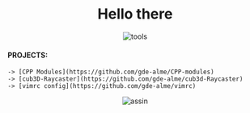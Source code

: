 <!DOCTYPE html>
<h1 align="center">Hello there</h1>
<p align="center">
<img src="https://i.ibb.co/qCPCpmn/tools.png" alt="tools" border="0">
</p>

#### PROJECTS:
	-> [CPP Modules](https://github.com/gde-alme/CPP-modules)  
	-> [cub3D-Raycaster](https://github.com/gde-alme/cub3d-Raycaster)  
	-> [vimrc config](https://github.com/gde-alme/vimrc)  

<p align="center">
<img src="https://i.ibb.co/YR2p9jP/assin.png" alt="assin" border="0">
</p>
